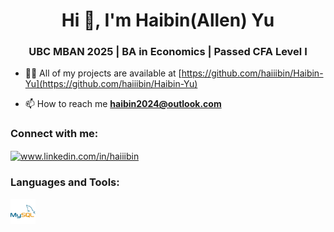 <h1 align="center">Hi 👋, I'm Haibin(Allen) Yu</h1>
<h3 align="center">UBC MBAN 2025 | BA in Economics | Passed CFA Level I</h3>

- 👨‍💻 All of my projects are available at [https://github.com/haiiibin/Haibin-Yu](https://github.com/haiiibin/Haibin-Yu)

- 📫 How to reach me **haibin2024@outlook.com**

<h3 align="left">Connect with me:</h3>
<p align="left">
<a href="https://linkedin.com/in/www.linkedin.com/in/haiiibin" target="blank"><img align="center" src="https://raw.githubusercontent.com/rahuldkjain/github-profile-readme-generator/master/src/images/icons/Social/linked-in-alt.svg" alt="www.linkedin.com/in/haiiibin" height="30" width="40" /></a>
</p>

<h3 align="left">Languages and Tools:</h3>
<p align="left"> <a href="https://www.mysql.com/" target="_blank" rel="noreferrer"> <img src="https://raw.githubusercontent.com/devicons/devicon/master/icons/mysql/mysql-original-wordmark.svg" alt="mysql" width="40" height="40"/> </a> </p>
